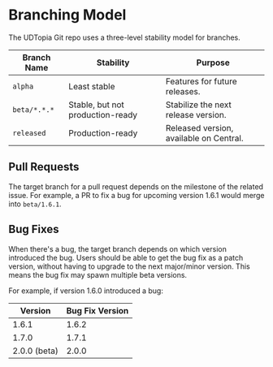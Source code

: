 # Branching Model

The UDTopia Git repo uses a three-level stability model for branches.

| Branch Name | Stability | Purpose |
|-|-|-|
| `alpha` | Least stable | Features for future releases. |
| `beta/*.*.*` | Stable, but not production-ready | Stabilize the next release version. |
| `released` | Production-ready | Released version, available on Central. |

## Pull Requests

The target branch for a pull request depends on the milestone of the related issue.
For example, a PR to fix a bug for upcoming version 1.6.1 would merge into `beta/1.6.1`.

## Bug Fixes

When there's a bug, the target branch depends on which version introduced the bug.
Users should be able to get the bug fix as a patch version, without having to upgrade to the next major/minor version.
This means the bug fix may spawn multiple beta versions.

For example, if version 1.6.0 introduced a bug:

| Version      | Bug Fix Version |
|--------------|-----------------|
| 1.6.1        | 1.6.2           |
| 1.7.0        | 1.7.1           |
| 2.0.0 (beta) | 2.0.0           |
